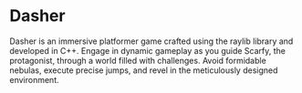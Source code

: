 # Dasher
Dasher is an immersive platformer game crafted using the raylib library and developed in C++. Engage in dynamic gameplay as you guide Scarfy, the protagonist, through a world filled with challenges. Avoid formidable nebulas, execute precise jumps, and revel in the meticulously designed environment.
